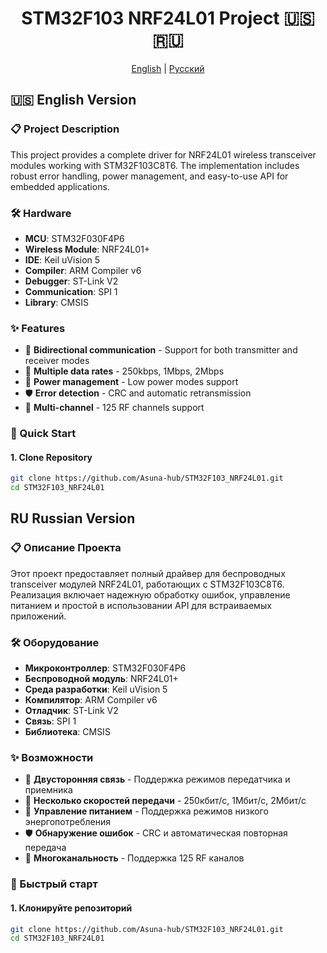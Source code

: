 <div align="center">

# STM32F103 NRF24L01 Project 🇺🇸 🇷🇺

[English](#english) | [Русский](#russian)

</div>

<a name="english"></a>
## 🇺🇸 English Version

### 📋 Project Description
This project provides a complete driver for NRF24L01 wireless transceiver modules working with STM32F103C8T6. The implementation includes robust error handling, power management, and easy-to-use API for embedded applications.

### 🛠 Hardware
- **MCU**: STM32F030F4P6
- **Wireless Module**: NRF24L01+
- **IDE**: Keil uVision 5
- **Compiler**: ARM Compiler v6
- **Debugger**: ST-Link V2
- **Communication**: SPI 1
- **Library**: CMSIS

### ✨ Features
- 🔄 **Bidirectional communication** - Support for both transmitter and receiver modes
- 📶 **Multiple data rates** - 250kbps, 1Mbps, 2Mbps
- 🔋 **Power management** - Low power modes support
- 🛡 **Error detection** - CRC and automatic retransmission
- 📡 **Multi-channel** - 125 RF channels support

### 🚀 Quick Start

#### 1. Clone Repository
```bash
git clone https://github.com/Asuna-hub/STM32F103_NRF24L01.git
cd STM32F103_NRF24L01
```
</div>

<a name="russian"></a>

## RU Russian Version

### 📋 Описание Проекта
Этот проект предоставляет полный драйвер для беспроводных transceiver модулей NRF24L01, работающих с STM32F103C8T6. Реализация включает надежную обработку ошибок, управление питанием и простой в использовании API для встраиваемых приложений.

### 🛠 Оборудование
- **Микроконтроллер**: STM32F030F4P6
- **Беспроводной модуль**: NRF24L01+
- **Среда разработки**: Keil uVision 5
- **Компилятор**: ARM Compiler v6
- **Отладчик**: ST-Link V2
- **Связь**: SPI 1
- **Библиотека**: CMSIS

### ✨ Возможности
- 🔄 **Двусторонняя связь** - Поддержка режимов передатчика и приемника  
- 📶 **Несколько скоростей передачи** - 250кбит/с, 1Мбит/с, 2Мбит/с  
- 🔋 **Управление питанием** - Поддержка режимов низкого энергопотребления  
- 🛡 **Обнаружение ошибок** - CRC и автоматическая повторная передача  
- 📡 **Многоканальность** - Поддержка 125 RF каналов

### 🚀 Быстрый старт

#### 1. Клонируйте репозиторий
```bash
git clone https://github.com/Asuna-hub/STM32F103_NRF24L01.git
cd STM32F103_NRF24L01
```

